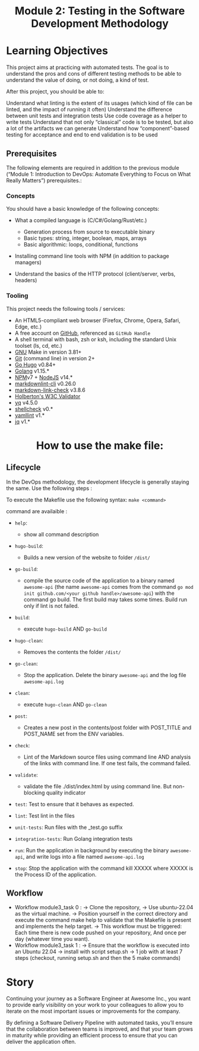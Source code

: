 <h1 align="center"> Module 2: Testing in the Software Development Methodology

# Learning Objectives
This project aims at practicing with automated tests. The goal is to understand the pros and cons of different testing methods to be able to understand the value of doing, or not doing, a kind of test.

After this project, you should be able to:

Understand what linting is the extent of its usages (which kind of file can be linted, and the impact of running it often)
Understand the difference between unit tests and integration tests
Use code coverage as a helper to write tests
Understand that not only “classical” code is to be tested, but also a lot of the artifacts we can generate
Understand how “component”-based testing for acceptance and end to end validation is to be used

## Prerequisites

The following elements are required in addition to the previous module (“Module 1: Introduction to DevOps: Automate Everything to Focus on What Really Matters”) prerequisites.:

### Concepts

You should have a basic knowledge of the following concepts:

- What a compiled language is (C/C#/Golang/Rust/etc.)

	- Generation process from source to executable binary
	- Basic types: string, integer, boolean, maps, arrays
	- Basic algorithmic: loops, conditional, functions
	
- Installing command line tools with NPM (in addition to package managers)

- Understand the basics of the HTTP protocol (client/server, verbs, headers)

### Tooling

This project needs the following tools / services:

- An HTML5-compliant web browser (Firefox, Chrome, Opera, Safari, Edge, etc.)
- A free account on [GitHub](https://github.com/), referenced as `GitHub Handle`
- A shell terminal with bash, zsh or ksh, including the standard Unix toolset (ls, cd, etc.)
- [GNU](https://www.gnu.org/software/make/) Make in version 3.81+
- [Git](https://git-scm.com/book/en/v2/Getting-Started-The-Command-Line) (command line) in version 2+
- [Go Hugo](https://gohugo.io/) v0.84+
- [Golang](https://intranet.hbtn.io/rltoken/5ypbIenKj6LiymRm619--A) v1.15.*
- [NPM](https://intranet.hbtn.io/rltoken/RcU82lwHHO4xEQCtWEv1sg)v7 + [NodeJS](https://intranet.hbtn.io/rltoken/XWIqoQhjv16uVWfGbCdInw) v14.*
- [markdownlint-cli](https://intranet.hbtn.io/rltoken/hplwMW8M8BKVQyhDso0pOw) v0.26.0
- [markdown-link-check](https://intranet.hbtn.io/rltoken/BRJGBHXvkAUKt50KrFOm0A) v3.8.6
- [Holberton's W3C Validator](https://intranet.hbtn.io/rltoken/ll8gJ8CPoI9tfn1OTDE8rA)
- [yq](https://intranet.hbtn.io/rltoken/9wlxJjlqCE6XyPa6TQ0RsQ) v4.5.0
- [shellcheck](https://intranet.hbtn.io/rltoken/7e95a2wDfOHFQGKJqRlHgg) v0.*
- [yamllint](https://intranet.hbtn.io/rltoken/B1BZ_C_5ANyq005Vd0LWNw) v1.*
- [jq](https://intranet.hbtn.io/rltoken/pVjsOvuSQavip_1Y4u--4Q) v1.*


<h1 align="center"> How to use the make file:

## Lifecycle

In the DevOps methodology, the development lifecycle is generally staying the same. Use the following steps :

To execute the Makefile use the following syntax:
 ```make <command>```

 command are availaible :
* `help`:
    - show all command description

* `hugo-build`:
    - Builds a new version of the website to folder `/dist/` 
 
* `go-build`:
	- compile the source code of the application to a binary named ```awesome-api``` (the name ```awesome-api``` comes from the command ```go mod init github.com/<your github handle>/awesome-api```) with the command go build. The first build may takes some times. Build run only if lint is not failed.

* `build`:
	- execute `hugo-build` AND `go-build`

* `hugo-clean`:
    - Removes the contents the folder  `/dist/`

* `go-clean`:
	- Stop the application. Delete the binary ```awesome-api``` and the log file ```awesome-api.log```

* `clean`:
	- execute `hugo-clean` AND `go-clean`

* `post`:
    - Creates a new post in the contents/post folder with POST_TITLE and POST_NAME set from the ENV variables.

* `check`:
	- Lint of the Markdown source files using command line AND analysis of the links with command line. If one test fails, the command failed.
 
* `validate`:
	- validate the file ./dist/index.html by using command line. But non-blocking quality indicator

* `test`: Test to ensure that it behaves as expected. 

* `lint`: Test lint in the files

* `unit-tests`: Run files with the _test.go suffix 

* `integration-tests`: Run Golang integration tests 

* `run`: Run the application in background by executing the binary ```awesome-api```, and write logs into a file named ```awesome-api.log```

* `stop`: Stop the application with the command kill XXXXX where XXXXX is the Process ID of the application.

## Workflow

* Workflow module3_task 0 : 
-> Clone the repository,
-> Use ubuntu-22.04 as the virtual machine.
-> Position yourself in the correct directory and execute the command make help to validate that the Makefile is present and implements the help target.
-> This workflow must be triggered:
		Each time there is new code pushed on your repository,
		And once per day (whatever time you want).
* Workflow module3_task 1 : 
-> Ensure that the workflow is executed into an Ubuntu 22.04
-> install with script setup.sh
-> 1 job with at least 7 steps (checkout, running setup.sh and then the 5 make commands)

# Story
Continuing your journey as a Software Engineer at Awesome Inc., you want to provide early visibility on your work to your colleagues to allow you to iterate on the most important issues or improvements for the company.

By defining a Software Delivery Pipeline with automated tasks, you’ll ensure that the collaboration between teams is improved, and that your team grows in maturity while providing an efficient process to ensure that you can deliver the application often.
